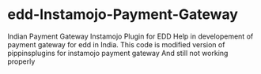 # edd-Instamojo-Payment-Gateway
Indian Payment Gateway Instamojo Plugin for EDD
Help in developement of payment gateway for edd in India.
This code is modified version of pippinsplugins for instamojo payment gateway
And still not working properly
